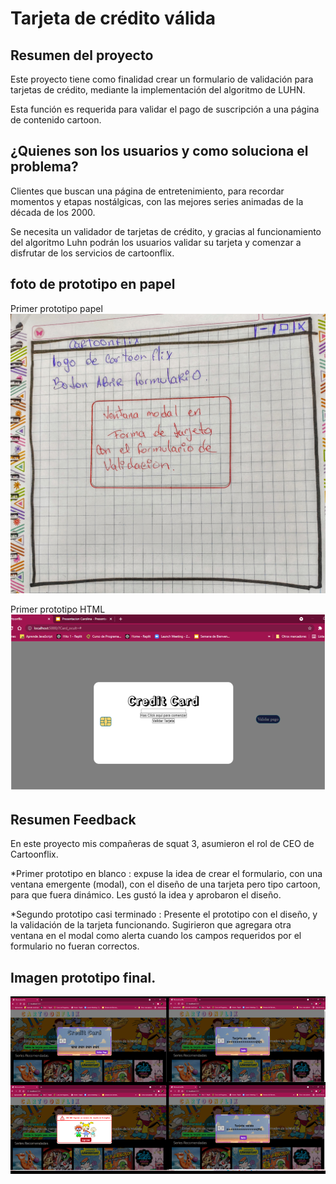 # Tarjeta de crédito válida

##  Resumen del proyecto

Este proyecto tiene como finalidad crear un formulario de validación para tarjetas de crédito, mediante la implementación del algoritmo de LUHN.

Esta función es requerida para validar el pago de suscripción a una página de contenido cartoon.

## ¿Quienes son los usuarios y como soluciona el problema?

 Clientes que buscan una página de entretenimiento, para recordar momentos y etapas nostálgicas, con las mejores series animadas de la década de los 2000.

Se necesita un validador de tarjetas de crédito, y gracias al funcionamiento del algoritmo Luhn podrán los usuarios validar su tarjeta y comenzar a disfrutar de los servicios de cartoonflix.

## foto de prototipo en papel

Primer prototipo papel
![Image text](https://github.com/Carolina-Triana/LIM016-card-validation/blob/main/prototipo1.jpg)

Primer prototipo HTML
![Image text](https://github.com/Carolina-Triana/LIM016-card-validation/blob/main/prototipo2.png)


## Resumen Feedback

En este proyecto mis compañeras de squat 3, asumieron el rol de CEO de Cartoonflix.

*Primer prototipo en blanco : expuse la idea de crear el formulario, con una ventana emergente (modal), con el diseño de una tarjeta pero tipo cartoon, para que fuera dinámico.
  Les gustó la idea y aprobaron el diseño.

*Segundo prototipo casi terminado : Presente el prototipo con el diseño, y la validación de la tarjeta funcionando.
 Sugirieron que agregara otra ventana en el modal como alerta cuando los campos requeridos por el formulario no fueran correctos.


## Imagen prototipo final.
![Image text](https://github.com/Carolina-Triana/LIM016-card-validation/blob/main/prototipoFinal.png)












